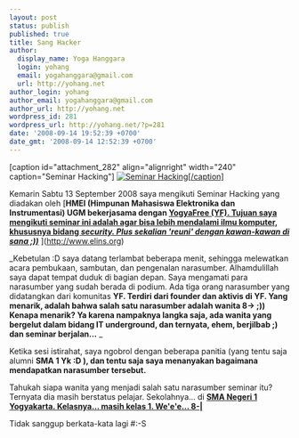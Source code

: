 ```yaml
---
layout: post
status: publish
published: true
title: Sang Hacker
author:
  display_name: Yoga Hanggara
  login: yohang
  email: yogahanggara@gmail.com
  url: http://yohang.net
author_login: yohang
author_email: yogahanggara@gmail.com
author_url: http://yohang.net
wordpress_id: 281
wordpress_url: http://yohang.net/?p=281
date: '2008-09-14 19:52:39 +0700'
date_gmt: '2008-09-14 12:52:39 +0700'
---
```

[caption id="attachment\_282" align="alignright" width="240" caption="Seminar Hacking"] [![Seminar Hacking](http://yohang.net/wp-content/uploads/2008/09/dsc03206-300x225.jpg "Seminar Hacking")[/caption]](http://yohang.net/wp-content/uploads/2008/09/dsc03206.jpg)

Kemarin Sabtu 13 September 2008 saya mengikuti Seminar Hacking yang diadakan oleh [**HMEI (Himpunan Mahasiswa Elektronika dan Instrumentasi) UGM bekerjasama dengan [YogyaFree (YF). Tujuan saya mengikuti seminar ini adalah agar bisa lebih mendalami ilmu komputer, khususnya bidang _security. Plus sekalian 'reuni' dengan kawan-kawan di sana ;))_](http://www.yogyafree.net)** ](http://www.elins.org)

_Kebetulan :D saya datang terlambat beberapa menit, sehingga melewatkan acara pembukaan, sambutan, dan pengenalan narasumber. Alhamdulillah saya dapat tempat duduk di bagian depan. Saya mengamati para narasumber yang sudah berada di podium. Ada tiga orang narasumber yang didatangkan dari komunitas **YF. Terdiri dari founder dan aktivis di YF. Yang menarik, adalah bahwa salah satu narasumber adalah wanita 8-> ;)) Kenapa menarik? Ya karena nampaknya langka saja, ada wanita yang bergelut dalam bidang IT underground, dan ternyata, ehem, berjilbab ;) dan seminar berjalan...<!--more-->** _

Ketika sesi istirahat, saya ngobrol dengan beberapa panitia (yang tentu saja alumni **SMA 1 Yk :D ), dan tentu saja saya menanyakan bagaimana mendapatkan narasumber tersebut.**

Tahukah siapa wanita yang menjadi salah satu narasumber seminar itu? Ternyata dia masih berstatus pelajar. Sekolahnya... di [**SMA Negeri 1 Yogyakarta. Kelasnya... masih kelas 1. We'e'e... 8-|**](http://www.sman1teladan-yog.sch.id)

Tidak sanggup berkata-kata lagi #:-S

